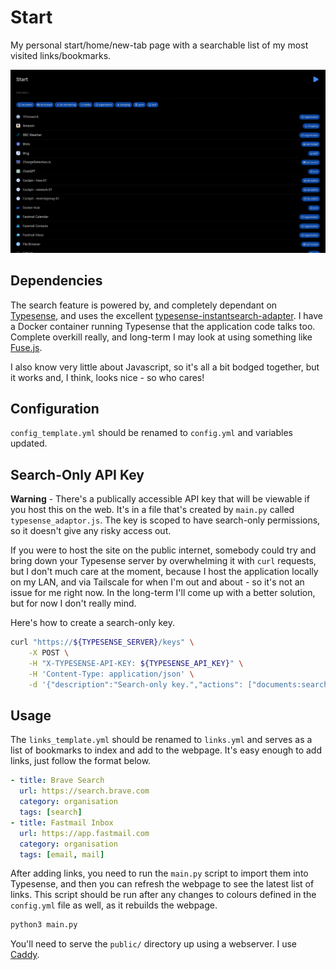 # Start

My personal start/home/new-tab page with a searchable list of my most visited links/bookmarks.

![](public/assets/images/screenshot.png)

## Dependencies

The search feature is powered by, and completely dependant on [Typesense](https://typesense.org/), and uses the excellent [typesense-instantsearch-adapter](https://github.com/typesense/typesense-instantsearch-adapter). I have a Docker container running Typesense that the application code talks too. Complete overkill really, and long-term I may look at using something like [Fuse.js](https://fusejs.io/).

I also know very little about Javascript, so it's all a bit bodged together, but it works and, I think, looks nice - so who cares!

## Configuration

`config_template.yml` should be renamed to `config.yml` and variables updated.

## Search-Only API Key

**Warning** - There's a publically accessible API key that will be viewable if you host this on the web. It's in a file that's created by `main.py` called `typesense_adaptor.js`. The key is scoped to have search-only permissions, so it doesn't give any risky access out. 

If you were to host the site on the public internet, somebody could try and bring down your Typesense server by overwhelming it with `curl` requests, but I don't much care at the moment, because I host the application locally on my LAN, and via Tailscale for when I'm out and about - so it's not an issue for me right now. In the long-term I'll come up with a better solution, but for now I don't really mind. 

Here's how to create a search-only key.

```sh
curl "https://${TYPESENSE_SERVER}/keys" \
    -X POST \
    -H "X-TYPESENSE-API-KEY: ${TYPESENSE_API_KEY}" \
    -H 'Content-Type: application/json' \
    -d '{"description":"Search-only key.","actions": ["documents:search"], "collections": ["start"]}'
```

## Usage

The `links_template.yml` should be renamed to `links.yml` and serves as a list of bookmarks to index and add to the webpage. It's easy enough to add links, just follow the format below.

```yml
- title: Brave Search
  url: https://search.brave.com
  category: organisation
  tags: [search]
- title: Fastmail Inbox
  url: https://app.fastmail.com
  category: organisation
  tags: [email, mail]
```

After adding links, you need to run the `main.py` script to import them into Typesense, and then you can refresh the webpage to see the latest list of links. This script should be run after any changes to colours defined in the `config.yml` file as well, as it rebuilds the webpage.

```sh
python3 main.py
```

You'll need to serve the `public/` directory up using a webserver. I use [Caddy](https://caddyserver.com/).

